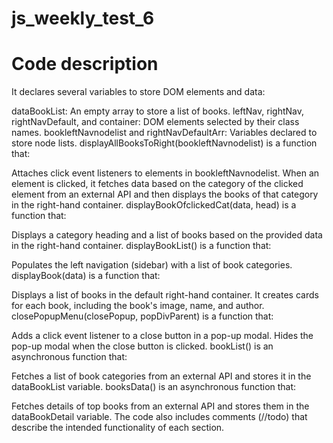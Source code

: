 # js_weekly_test_6

# Code description
It declares several variables to store DOM elements and data:

dataBookList: An empty array to store a list of books.
leftNav, rightNav, rightNavDefault, and container: DOM elements selected by their class names.
bookleftNavnodelist and rightNavDefaultArr: Variables declared to store node lists.
displayAllBooksToRight(bookleftNavnodelist) is a function that:

Attaches click event listeners to elements in bookleftNavnodelist.
When an element is clicked, it fetches data based on the category of the clicked element from an external API and then displays the books of that category in the right-hand container.
displayBookOfclickedCat(data, head) is a function that:

Displays a category heading and a list of books based on the provided data in the right-hand container.
displayBookList() is a function that:

Populates the left navigation (sidebar) with a list of book categories.
displayBook(data) is a function that:

Displays a list of books in the default right-hand container.
It creates cards for each book, including the book's image, name, and author.
closePopupMenu(closePopup, popDivParent) is a function that:

Adds a click event listener to a close button in a pop-up modal.
Hides the pop-up modal when the close button is clicked.
bookList() is an asynchronous function that:

Fetches a list of book categories from an external API and stores it in the dataBookList variable.
booksData() is an asynchronous function that:

Fetches details of top books from an external API and stores them in the dataBookDetail variable.
The code also includes comments (//todo) that describe the intended functionality of each section.
